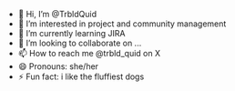 - 👋 Hi, I’m @TrbldQuid
- 👀 I’m interested in project and community management
- 🌱 I’m currently learning JIRA
- 💞️ I’m looking to collaborate on ...
- 📫 How to reach me @trbld_quid on X
- 😄 Pronouns: she/her
- ⚡ Fun fact: i like the fluffiest dogs

<!---
TrbldQuid/TrbldQuid is a ✨ special ✨ repository because its `README.md` (this file) appears on your GitHub profile.
You can click the Preview link to take a look at your changes.
--->
